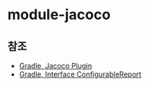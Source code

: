 # module-jacoco



## 참조
- [Gradle, Jacoco Plugin](https://docs.gradle.org/current/userguide/jacoco_plugin.html)
- [Gradle, Interface ConfigurableReport](https://docs.gradle.org/current/javadoc/org/gradle/api/reporting/ConfigurableReport.html)